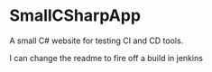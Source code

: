 # SmallCSharpApp

A small C# website for testing CI and CD tools.

I can change the readme to fire off a build in jenkins